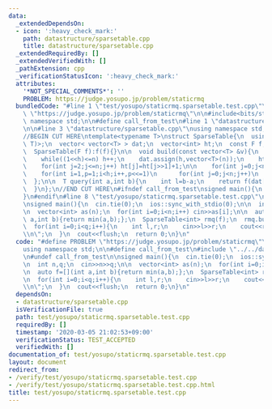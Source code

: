 ```yaml
---
data:
  _extendedDependsOn:
  - icon: ':heavy_check_mark:'
    path: datastructure/sparsetable.cpp
    title: datastructure/sparsetable.cpp
  _extendedRequiredBy: []
  _extendedVerifiedWith: []
  _pathExtension: cpp
  _verificationStatusIcon: ':heavy_check_mark:'
  attributes:
    '*NOT_SPECIAL_COMMENTS*': ''
    PROBLEM: https://judge.yosupo.jp/problem/staticrmq
  bundledCode: "#line 1 \"test/yosupo/staticrmq.sparsetable.test.cpp\"\n#define PROBLEM\
    \ \"https://judge.yosupo.jp/problem/staticrmq\"\n\n#include<bits/stdc++.h>\nusing\
    \ namespace std;\n\n#define call_from_test\n#line 1 \"datastructure/sparsetable.cpp\"\
    \n\n#line 3 \"datastructure/sparsetable.cpp\"\nusing namespace std;\n#endif\n\
    //BEGIN CUT HERE\ntemplate<typename T>\nstruct SparseTable{\n  using F = function<T(T,\
    \ T)>;\n  vector< vector<T> > dat;\n  vector<int> ht;\n  const F f;\n\n  SparseTable(){}\n\
    \  SparseTable(F f):f(f){}\n\n  void build(const vector<T> &v){\n    int n=v.size(),h=1;\n\
    \    while((1<<h)<=n) h++;\n    dat.assign(h,vector<T>(n));\n    ht.assign(n+1,0);\n\
    \    for(int j=2;j<=n;j++) ht[j]=ht[j>>1]+1;\n\n    for(int j=0;j<n;j++) dat[0][j]=v[j];\n\
    \    for(int i=1,p=1;i<h;i++,p<<=1)\n      for(int j=0;j<n;j++)\n        dat[i][j]=f(dat[i-1][j],dat[i-1][min(j+p,n-1)]);\n\
    \  };\n\n  T query(int a,int b){\n    int l=b-a;\n    return f(dat[ht[l]][a],dat[ht[l]][b-(1<<ht[l])]);\n\
    \  }\n};\n//END CUT HERE\n#ifndef call_from_test\nsigned main(){\n  return 0;\n\
    }\n#endif\n#line 8 \"test/yosupo/staticrmq.sparsetable.test.cpp\"\n#undef call_from_test\n\
    \nsigned main(){\n  cin.tie(0);\n  ios::sync_with_stdio(0);\n\n  int n,q;\n  cin>>n>>q;\n\
    \n  vector<int> as(n);\n  for(int i=0;i<n;i++) cin>>as[i];\n\n  auto f=[](int\
    \ a,int b){return min(a,b);};\n  SparseTable<int> rmq(f);\n  rmq.build(as);\n\n\
    \  for(int i=0;i<q;i++){\n    int l,r;\n    cin>>l>>r;\n    cout<<rmq.query(l,r)<<\"\
    \\n\";\n  }\n  cout<<flush;\n  return 0;\n}\n"
  code: "#define PROBLEM \"https://judge.yosupo.jp/problem/staticrmq\"\n\n#include<bits/stdc++.h>\n\
    using namespace std;\n\n#define call_from_test\n#include \"../../datastructure/sparsetable.cpp\"\
    \n#undef call_from_test\n\nsigned main(){\n  cin.tie(0);\n  ios::sync_with_stdio(0);\n\
    \n  int n,q;\n  cin>>n>>q;\n\n  vector<int> as(n);\n  for(int i=0;i<n;i++) cin>>as[i];\n\
    \n  auto f=[](int a,int b){return min(a,b);};\n  SparseTable<int> rmq(f);\n  rmq.build(as);\n\
    \n  for(int i=0;i<q;i++){\n    int l,r;\n    cin>>l>>r;\n    cout<<rmq.query(l,r)<<\"\
    \\n\";\n  }\n  cout<<flush;\n  return 0;\n}\n"
  dependsOn:
  - datastructure/sparsetable.cpp
  isVerificationFile: true
  path: test/yosupo/staticrmq.sparsetable.test.cpp
  requiredBy: []
  timestamp: '2020-03-05 21:02:53+09:00'
  verificationStatus: TEST_ACCEPTED
  verifiedWith: []
documentation_of: test/yosupo/staticrmq.sparsetable.test.cpp
layout: document
redirect_from:
- /verify/test/yosupo/staticrmq.sparsetable.test.cpp
- /verify/test/yosupo/staticrmq.sparsetable.test.cpp.html
title: test/yosupo/staticrmq.sparsetable.test.cpp
---
```

